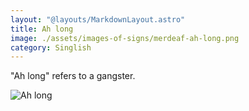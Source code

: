 ```yaml
---
layout: "@layouts/MarkdownLayout.astro"
title: Ah long
image: ./assets/images-of-signs/merdeaf-ah-long.png
category: Singlish
---
```


"Ah long" refers to a gangster.

![Ah long](@signs/merdeaf-ah-long.png)
